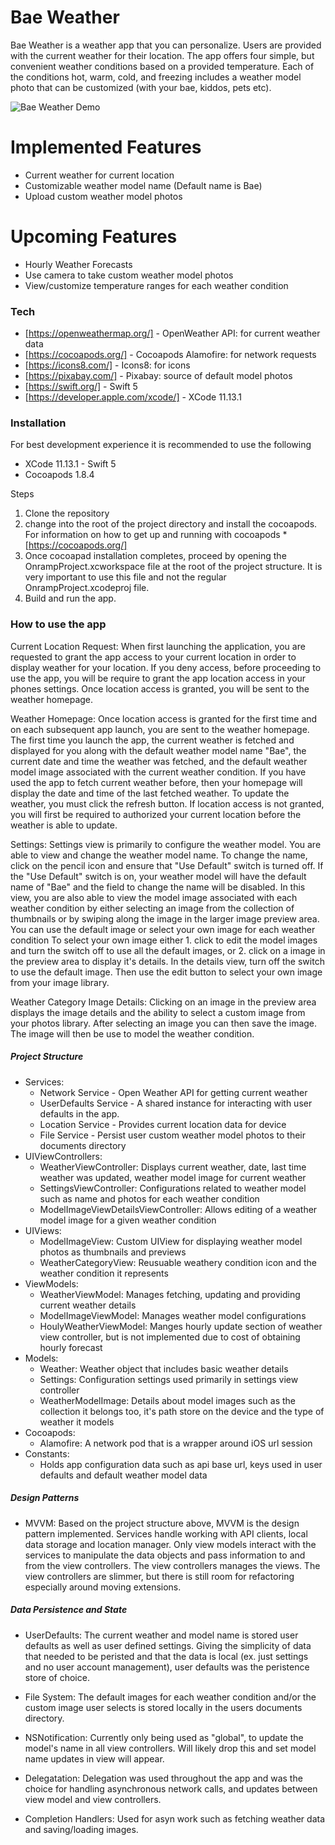 # Bae Weather

Bae Weather is a weather app that you can personalize. Users are provided with the current weather for their location. The app offers four simple, but convenient weather conditions based on a provided temperature. Each of the conditions hot, warm, cold, and freezing includes a weather model photo that can be customized (with your bae, kiddos, pets etc).

![Bae Weather Demo](bae-weather-demo2.gif)

# Implemented Features

  - Current weather for current location
  - Customizable weather model name (Default name is Bae)
  - Upload custom weather model photos
  
# Upcoming Features
  - Hourly Weather Forecasts
  - Use camera to take custom weather model photos
  - View/customize temperature ranges for each weather condition

### Tech

* [https://openweathermap.org/] - OpenWeather API: for current weather data
* [https://cocoapods.org/] - Cocoapods Alamofire: for network requests
* [https://icons8.com/] - Icons8: for icons
* [https://pixabay.com/] - Pixabay: source of default model photos
* [https://swift.org/] - Swift 5
* [https://developer.apple.com/xcode/] - XCode 11.13.1

### Installation

For best development experience it is recommended to use the following

  - XCode 11.13.1 - Swift 5
  - Cocoapods 1.8.4
 
Steps
1. Clone the repository
2. change into the root of the project directory and install the cocoapods. For information on how to get up and running with cocoapods * [https://cocoapods.org/]
3. Once cocoapad installation completes, proceed by opening the OnrampProject.xcworkspace file at the root of the project structure. It is very important to use this file and not the regular OnrampProject.xcodeproj file. 
4. Build and run the app.

### How to use the app

Current Location Request: When first launching the application, you are requested to grant the app access to your current location in order to display weather for your location. If you deny access, before proceeding to use the app, you will be require to grant the app location access in your phones settings. Once location access is granted, you will be sent to the weather homepage. 

Weather Homepage: Once location access is granted for the first time and on each subsequent app launch, you are sent to the weather homepage. The first time you launch the app, the current weather is fetched and displayed for you along with the default weather model name "Bae", the current date and time the weather was fetched, and the default weather model image associated with the current weather condition. If you have used the app to fetch current weather before, then your homepage will display the date and time of the last fetched weather. To update the weather, you must click the refresh button. If location access is not granted, you will first be required to authorized your current location before the weather is able to update. 

Settings: Settings view is primarily to configure the weather model. You are able to view and change the weather model name. To change the name, click on the pencil icon and ensure that "Use Default" switch is turned off. If the "Use Default" switch is on, your weather model will have the default name of "Bae" and the field to change the name will be disabled. In this view, you are also able to view the model image associated with each weather condition by either selecting an image from the collection of thumbnails or by swiping along the image in the larger image preview area. You can use the default image or select your own image for each weather condition To select your own image either 1. click to edit the model images and turn the switch off to use all the default images, or 2. click on a image in the preview area to display it's details. In the details view, turn off the switch to use the default image. Then use the edit button to select your own image from your image library.

Weather Category Image Details: Clicking on an image in the preview area displays the image details and the ability to select a custom image from your photos library. After selecting an image you can then save the image. The image will then be use to model the weather condition.

##### Project Structure
- Services:
    - Network Service - Open Weather API for getting current weather
    - UserDefaults Service - A shared instance for interacting with user defaults in the app.
    - Location Service - Provides current location data for device
    - File Service - Persist user custom weather model photos to their documents directory
- UIViewControllers: 
    - WeatherViewController: Displays current weather, date, last time weather was updated, weather model image for current weather 
    - SettingsViewController: Configurations related to weather model such as name and photos for each weather condition
    - ModelImageViewDetailsViewController: Allows editing of a weather model image for a given weather condition
- UIViews: 
    - ModelImageView: Custom UIView for displaying weather model photos as thumbnails and previews
    - WeatherCategoryView: Reusuable weathery condition icon and the weather condition it represents
- ViewModels:
    - WeatherViewModel: Manages fetching, updating and providing current weather details
    - ModelImageViewModel: Manages weather model configurations
    - HoulyWeatherViewModel: Manges hourly update section of weather view controller, but is not implemented due to cost of obtaining hourly forecast
- Models:
    - Weather: Weather object that includes basic weather details
    - Settings: Configuration settings used primarily in settings view controller
    - WeatherModelImage: Details about model images such as the collection it belongs too, it's path store on the device and the type of weather it models
- Cocoapods:
    - Alamofire: A network pod that is a wrapper around iOS url session
- Constants:
    - Holds app configuration data such as api base url, keys used in user defaults and default weather model data

##### Design Patterns
- MVVM: Based on the project structure above, MVVM is the design pattern implemented. Services handle working with API clients, local data storage and location manager. Only view models interact with the services to manipulate the data objects and pass information to and from the view controllers. The view controllers manages the views. The view controllers are slimmer, but there is still room for refactoring especially around moving extensions.

##### Data Persistence and State
- UserDefaults: The current weather and model name is stored user defaults as well as user defined settings. Giving the simplicity of data that needed to be peristed and that the data is local (ex. just settings and no user account management), user defaults was the peristence store of choice. 

- File System: The default images for each weather condition and/or the custom image user selects is stored locally in the users documents directory. 

- NSNotification: Currently only being used as "global", to update the model's name in all view controllers. Will likely drop this and set model name updates in view will appear.

- Delegatation: Delegation was used throughout the app and was the choice for handling asynchronous network calls, and updates between view model and view controllers. 

- Completion Handlers: Used for asyn work such as fetching weather data and saving/loading images.
 

